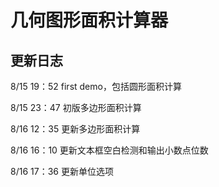 # 几何图形面积计算器
## 更新日志
8/15 19：52 first demo，包括圆形面积计算

8/15 23：47 初版多边形面积计算

8/16 12：35 更新多边形面积计算

8/16 16：10 更新文本框空白检测和输出小数点位数

8/16 17：36 更新单位选项